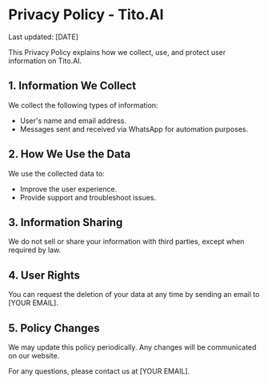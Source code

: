 # Privacy Policy - Tito.AI

Last updated: [DATE]

This Privacy Policy explains how we collect, use, and protect user information on Tito.AI.

## 1. Information We Collect
We collect the following types of information:
- User's name and email address.
- Messages sent and received via WhatsApp for automation purposes.

## 2. How We Use the Data
We use the collected data to:
- Improve the user experience.
- Provide support and troubleshoot issues.

## 3. Information Sharing
We do not sell or share your information with third parties, except when required by law.

## 4. User Rights
You can request the deletion of your data at any time by sending an email to [YOUR EMAIL].

## 5. Policy Changes
We may update this policy periodically. Any changes will be communicated on our website.

For any questions, please contact us at [YOUR EMAIL].
